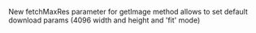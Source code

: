 New fetchMaxRes parameter for getImage method allows to set default download params (4096 width and height and 'fit' mode)